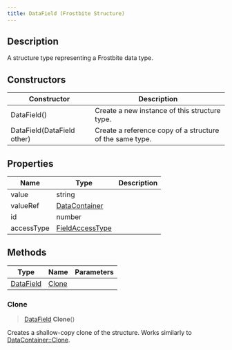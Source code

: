 ```yaml
---
title: DataField (Frostbite Structure)
---
```

## Description

A structure type representing a Frostbite data type.

## Constructors

| Constructor                | Description                                              |
| -------------------------- | -------------------------------------------------------- |
| DataField()                | Create a new instance of this structure type.            |
| DataField(DataField other) | Create a reference copy of a structure of the same type. |

## Properties

| Name       | Type                                                | Description |
| ---------- | --------------------------------------------------- | ----------- |
| value      | string                                              |             |
| valueRef   | [DataContainer](/vext/ref/cls/shr/DataContainer) |             |
| id         | number                                              |             |
| accessType | [FieldAccessType](FieldAccessType)                  |             |

## Methods

| Type                   | Name            | Parameters |
| ---------------------- | --------------- | ---------- |
| [DataField](DataField) | [Clone](#clone) |            |

### Clone

> [DataField](DataField) **Clone**()

Creates a shallow-copy clone of the structure. Works similarly to [DataContainer::Clone](/vext/ref/cls/shr/datacontainer#clone).
